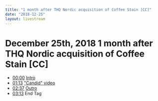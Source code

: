 ```yaml
---
title: "1 month after THQ Nordic acquisition of Coffee Stain [CC]"
date: "2018-12-25"
layout: livestream
---
```

# December 25th, 2018 1 month after THQ Nordic acquisition of Coffee Stain [CC]
* [00:00](https://youtu.be/S_AKfh38880?t=0) [Intro](./transcriptions/yt-S_AKfh38880,,73.8.md)
* [01:13](https://youtu.be/S_AKfh38880?t=73) ["Candid" video](./transcriptions/yt-S_AKfh38880,73.8,157.12.md)
* [02:37](https://youtu.be/S_AKfh38880?t=157) [Outro](./transcriptions/yt-S_AKfh38880,157.12,193.2.md)
* [03:13](https://youtu.be/S_AKfh38880?t=193) End Tag
